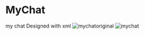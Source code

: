 # MyChat
my chat Designed with xml
![mychatoriginal](https://user-images.githubusercontent.com/82230486/127941720-c9cd8571-18a4-4892-aeb6-699479434dc5.jpg)
![mychat](https://user-images.githubusercontent.com/82230486/127941724-a050c48f-ca56-4c33-ac9e-0f79b0e5b340.jpg)
